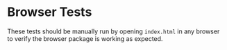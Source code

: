 # Browser Tests

These tests should be manually run by opening `index.html` in any browser to verify the browser package is working as expected. 
